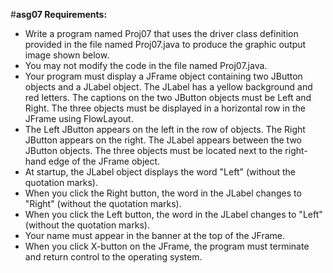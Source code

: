 #**asg07 Requirements:**

- Write a program named Proj07 that uses the driver class definition provided in the file named Proj07.java to produce the graphic output image shown below.
- You may not modify the code in the file named Proj07.java.
- Your program must display a JFrame object containing two JButton objects and a JLabel object. The JLabel has a yellow background and red letters. The captions on the two JButton objects must be Left and Right. The three objects must be displayed in a horizontal row in the JFrame using FlowLayout.
- The Left JButton appears on the left in the row of objects. The Right JButton appears on the right. The JLabel appears between the two JButton objects. The three objects must be located next to the right-hand edge of the JFrame object.
- At startup, the JLabel object displays the word "Left" (without the quotation marks).
- When you click the Right button, the word in the JLabel changes to "Right" (without the quotation marks).
- When you click the Left button, the word in the JLabel changes to "Left" (without the quotation marks).
- Your name must appear in the banner at the top of the JFrame.
- When you click X-button on the JFrame, the program must terminate and return control to the operating system.
